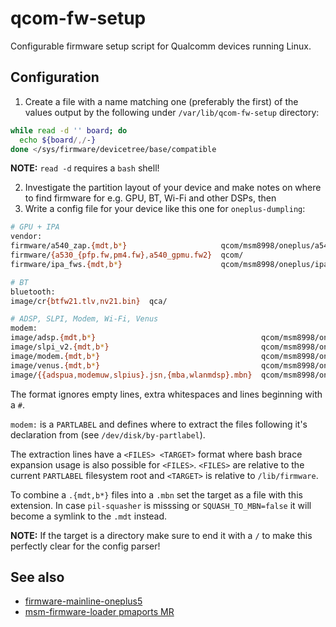 # qcom-fw-setup
Configurable firmware setup script for Qualcomm devices running Linux.

## Configuration
1. Create a file with a name matching one (preferably the first) of the values output by the following under `/var/lib/qcom-fw-setup` directory:
```bash
while read -d '' board; do
  echo ${board/,/-}
done </sys/firmware/devicetree/base/compatible
```
**NOTE:** `read -d` requires a `bash` shell!

2. Investigate the partition layout of your device and make notes on where to find firmware for e.g. GPU, BT, Wi-Fi and other DSPs, then
3. Write a config file for your device like this one for `oneplus-dumpling`:
```bash
# GPU + IPA
vendor:
firmware/a540_zap.{mdt,b*}                     qcom/msm8998/oneplus/a540_zap.mbn
firmware/{a530_{pfp.fw,pm4.fw},a540_gpmu.fw2}  qcom/
firmware/ipa_fws.{mdt,b*}                      qcom/msm8998/oneplus/ipa_fws.mbn

# BT
bluetooth:
image/cr{btfw21.tlv,nv21.bin}  qca/

# ADSP, SLPI, Modem, Wi-Fi, Venus
modem:
image/adsp.{mdt,b*}                                     qcom/msm8998/oneplus/adsp.mbn
image/slpi_v2.{mdt,b*}                                  qcom/msm8998/oneplus/slpi_v2.mbn
image/modem.{mdt,b*}                                    qcom/msm8998/oneplus/modem.mbn
image/venus.{mdt,b*}                                    qcom/msm8998/oneplus/venus.mbn
image/{{adspua,modemuw,slpius}.jsn,{mba,wlanmdsp}.mbn}  qcom/msm8998/oneplus/
```
The format ignores empty lines, extra whitespaces and lines beginning with a `#`.

`modem:` is a `PARTLABEL` and defines where to extract the files following it's declaration from (see `/dev/disk/by-partlabel`).

The extraction lines have a `<FILES> <TARGET>` format where bash brace expansion usage is also possible for `<FILES>`. `<FILES>` are relative to the current `PARTLABEL` filesystem root and `<TARGET>` is relative to `/lib/firmware`.

To combine a `.{mdt,b*}` files into a `.mbn` set the target as a file with this extension. In case `pil-squasher` is misssing or `SQUASH_TO_MBN=false` it will become a symlink to the `.mdt` instead.

**NOTE:** If the target is a directory make sure to end it with a `/` to make this perfectly clear for the config parser!

## See also
* [firmware-mainline-oneplus5](https://github.com/JamiKettunen/firmware-mainline-oneplus5)
* [msm-firmware-loader pmaports MR](https://gitlab.com/postmarketOS/pmaports/-/merge_requests/2431)
